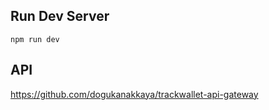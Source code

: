 ## Run Dev Server

```
npm run dev
```

## API
https://github.com/dogukanakkaya/trackwallet-api-gateway
